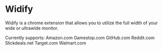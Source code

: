 # Widify
Widify is a chrome extension that allows you to utilize the full width of your wide or ultrawide monitor.


Currently supports:
Amazon.com
Gamestop.com
GitHub.com
Reddit.com
Slickdeals.net
Target.com
Walmart.com
